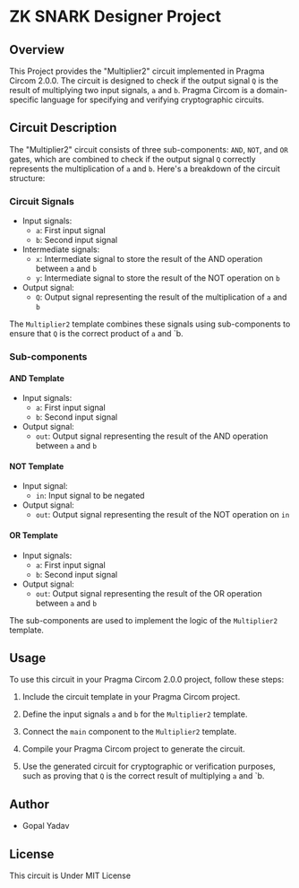 # ZK SNARK Designer Project 

## Overview
This Project provides the "Multiplier2" circuit  implemented in Pragma Circom 2.0.0. The circuit is designed to check if the output signal `Q` is the result of multiplying two input signals, `a` and `b`. Pragma Circom is a domain-specific language for specifying and verifying cryptographic circuits.

## Circuit Description
The "Multiplier2" circuit consists of three sub-components: `AND`, `NOT`, and `OR` gates, which are combined to check if the output signal `Q` correctly represents the multiplication of `a` and `b`. Here's a breakdown of the circuit structure:

### Circuit Signals 
- Input signals:
  - `a`: First input signal
  - `b`: Second input signal
- Intermediate signals:
  - `x`: Intermediate signal to store the result of the AND operation between `a` and `b`
  - `y`: Intermediate signal to store the result of the NOT operation on `b`
- Output signal:
  - `Q`: Output signal representing the result of the multiplication of `a` and `b`

The `Multiplier2` template combines these signals using sub-components to ensure that `Q` is the correct product of `a` and `b.

### Sub-components
#### AND Template
- Input signals:
  - `a`: First input signal
  - `b`: Second input signal
- Output signal:
  - `out`: Output signal representing the result of the AND operation between `a` and `b`

#### NOT Template
- Input signal:
  - `in`: Input signal to be negated
- Output signal:
  - `out`: Output signal representing the result of the NOT operation on `in`

#### OR Template
- Input signals:
  - `a`: First input signal
  - `b`: Second input signal
- Output signal:
  - `out`: Output signal representing the result of the OR operation between `a` and `b`

The sub-components are used to implement the logic of the `Multiplier2` template.

## Usage
To use this circuit in your Pragma Circom 2.0.0 project, follow these steps:

1. Include the circuit template in your Pragma Circom project.

2. Define the input signals `a` and `b` for the `Multiplier2` template.

3. Connect the `main` component to the `Multiplier2` template.

4. Compile your Pragma Circom project to generate the circuit.

5. Use the generated circuit for cryptographic or verification purposes, such as proving that `Q` is the correct result of multiplying `a` and `b.
## Author 
- Gopal Yadav
  
## License
This circuit is Under MIT License 
